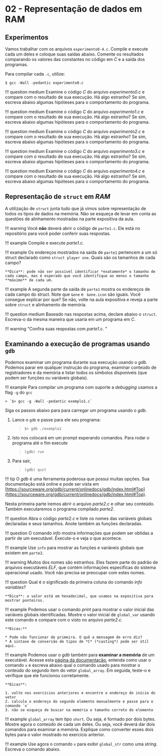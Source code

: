 # 02 - Representação de dados em RAM

## Experimentos

Vamos trabalhar com os arquivos `experimento0-4.c`. Compile e execute cada um deles e coloque suas saídas abaixo. Comente os resultados comparando os valores das constantes no código em *C* e a saída dos programas.

Para compilar cada `.c`, utilize:

<div class="termy">

```console
$ gcc -Wall -pedantic experimento0.c
```

</div>

!!! question medium
    Examine o código *C* do arquivo *experimento0.c* e compare com o resultado de sua execução. Há algo estranho? Se sim, escreva abaixo algumas hipóteses para o comportamento do programa.

!!! question medium
    Examine o código *C* do arquivo *experimento1.c* e compare com o resultado de sua execução. Há algo estranho? Se sim, escreva abaixo algumas hipóteses para o comportamento do programa.

!!! question medium
    Examine o código *C* do arquivo *experimento2.c* e compare com o resultado de sua execução. Há algo estranho? Se sim, escreva abaixo algumas hipóteses para o comportamento do programa.

!!! question medium
    Examine o código *C* do arquivo *experimento3.c* e compare com o resultado de sua execução. Há algo estranho? Se sim, escreva abaixo algumas hipóteses para o comportamento do programa.

!!! question medium
    Examine o código *C* do arquivo *experimento4.c* e compare com o resultado de sua execução. Há algo estranho? Se sim, escreva abaixo algumas hipóteses para o comportamento do programa.


## Representação de `struct` em *RAM*

A utilização de `struct` junta tudo que já vimos sobre representação de todos os tipos de dados na memória. Não se esqueça de levar em conta as questões de alinhamento mostradas na parte expositiva da aula.


!!! warning
    Você **não** deverá abrir o código de `parte1.c`. Ele está no repositório para você poder conferir suas respostas.


!!! example
    Compile e execute _parte1.c_.


!!! example
    Os endereços mostrados na saída de `parte1` pertencem a um só struct declarado como `struct player one`. Quais são os tamanhos de cada campo?

    **Dica**: pode não ser possível identificar *exatamente* o tamanho de cada campo, mas é esperado que você identifique ao menos o tamanho **máximo** de cada um.

!!! example
    A segunda parte da saída de `parte1` mostra os endereços de cada campo do struct. Note que `&one` e ` &one.icon` são iguais. Você consegue explicar por que? Se não, volte na aula expositiva e reveja a parte sobre `struct` e alinhamento de memória.

!!! question medium
    Baseado nas respostas acima, declare abaixo o `struct`. Escreva-o da mesma maneira que usaria em um programa em *C*.

!!! warning "Confira suas respostas com _parte1.c_. "

## Examinando a execução de programas usando `gdb`

Podemos examinar um programa durante sua execução usando o *gdb*. Podemos parar em qualquer instrução do programa, examinar conteúdo de registradores e da memória e listar todos os símbolos disponíveis (que podem ser funções ou variáveis globais).

!!! example
    Para compilar um programa com suporte a *debugging* usamos a flag `-g` do `gcc`

    > `$> gcc -g -Wall -pedantic exemplo1.c`


Siga os passos abaixo para para carregar um programa usando o *gdb*.

1. Lance o `gdb` e passe para ele seu programa:

    > `$> gdb ./exemplo1`

2. Isto nos colocará em um prompt esperando comandos. Para rodar o programa até o fim execute

    > `(gdb) run`

3. Para sair,

    > `(gdb) quit`

!!! tip
    O *gdb* é uma ferramenta poderosa que possui muitas opções. Sua documentação está online e pode ser vista em [https://sourceware.org/gdb/current/onlinedocs/gdb/index.html#Top](https://sourceware.org/gdb/current/onlinedocs/gdb/index.html#Top).

Nesta primeira parte iremos abrir o arquivo *parte2.c* e olhar seu conteúdo. Também executaremos o programa compilado *parte2*.

!!! question
    Abra o código *parte2.c* e liste os nomes das variáveis globais declaradas e seus tamanhos. Anote também as funções declaradas.

!!! question
    O comando *info* mostra informações que podem ser obtidas a partir de um executável. Execute-o e veja o que acontece.

!!! example
    Use `info` para mostrar as funções e variáveis globais que existem em `parte2`.

!!! warning
    Muitos dos nomes são estranhos. Eles fazem parte do padrão de arquivos executáveis *ELF*, que contém informações específicas do sistema operacional usado. Você não precisa se preocupar com estes nomes.

!!! question
    Qual é o significado da primeira coluna do comando *info variables*?

    **Dica**: o valor está em hexadecimal, que usamos na expositiva para mostrar ponteiros.

!!! example
    Podemos usar o comando *print* para mostrar o valor inicial das variáveis globais identificadas. Mostre o valor inicial de `global_var` usando este comando e compare com o visto no arquivo *parte2.c*.

    **Dicas:**

    * Pode não funcionar de primeira. O quê a mensagem de erro diz?
    * A sintaxe de conversão de tipos de *C* (*casting*) pode ser útil aqui.


!!! example
    Podemos usar o *gdb* também para **examinar a memória** de um executável. Acesse esta [página da documentação](https://sourceware.org/gdb/current/onlinedocs/gdb/Memory.html), entenda como usar o comando `x` e escreva abaixo qual o comando usado para mostrar o conteúdo do segundo item do vetor `global_array`. Em seguida, teste-o e verifique que ele funcionou corretamente.


    **Dicas**:

    1. volte nos exercícios anteriores e encontre o endereço do início do vetor
    2. calcule o endereço do segundo elemento manualmente e passe para o comando `x`
    3. não se esqueça de buscar na memória o tamanho correto do elemento


!!! example
    `global_array` tem tipo `short`. Ou seja, é formado por dois bytes. Mostre agora o conteúdo de cada um deles. Ou seja, você deverá dar dois comandos para examinar a memória. Explique como converter esses dois bytes para o valor mostrado no exercício anterior.

!!! example
    Use agora o comando `x` para exibir `global_str` como uma *string*. Escreva o comando abaixo.


